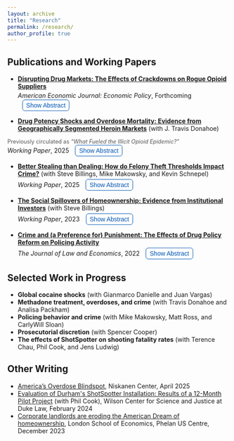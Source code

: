 ```yaml
---
layout: archive
title: "Research"
permalink: /research/
author_profile: true
---
```


<style>
  .toggle-button {
    background: transparent;
    color: #0056b3;
    border: 1px solid #0056b3;
    padding: 4px 8px;
    font-size: 14px;
    border-radius: 6px;
    cursor: pointer;
    transition: background-color .2s, color .2s, border-color .2s;
  }
  .toggle-button:hover,
  .toggle-button[aria-expanded="true"] {
    background: #0056b3;
    color: #fff;
  }
</style>

## Publications and Working Papers

* **[Disrupting Drug Markets: The Effects of Crackdowns on Rogue Opioid Suppliers](https://papers.ssrn.com/sol3/papers.cfm?abstract_id=4266020)**  
<span style="display:block; margin-top:4px; line-height:1.3;">*American Economic Journal: Economic Policy*, Forthcoming <button class="toggle-button" onclick="toggleText('abstractdocs')" style="display:inline-block; margin-left:10px;">Show Abstract</button></span>  

<div id="abstractdocs" style="display:none;">
This paper estimates the impacts of doctor crackdowns on the quantity demanded of prescription opioids, across-market substitution, and across-product substitution. Exploiting plausibly exogenous variation in the timing and location of administrative actions, I find that cracking down on a single doctor decreases county-level opioid dispensing by 10%. This decline persists across space and grows over time. Additionally, significant heroin substitution occurs, yet overall overdose mortality decreases. These results highlight a critical tradeoff policymakers should consider with targeted crackdowns: reductions in the flow of new users must be balanced against the harm that arises when existing users substitute to more dangerous drugs. 
</div>  

* **[Drug Potency Shocks and Overdose Mortality: Evidence from Geographically Segmented Heroin Markets](https://papers.ssrn.com/sol3/papers.cfm?abstract_id=5114929)** (with J. Travis Donahoe)  
<span style="display:block; margin-top:2px; font-size:90%; color:#555;">
  Previously circulated as <em>“What Fueled the Illicit Opioid Epidemic?”</em>
</span>
<span style="display:block; margin-top:0; line-height:1.3;">
  <em>Working Paper</em>, 2025 
  <button class="toggle-button" onclick="toggleText('abstracttakeover')" style="display:inline-block; margin-left:10px;">Show Abstract</button>
</span>

<div id="abstracttakeover" style="display:none;">
We provide the first causal evidence that geographically concentrated shocks to heroin potency drove recent surges in U.S. overdose mortality. Exploiting the fact that white powder heroin markets experienced greater purity variability and fentanyl adulteration beginning in 2012, while black tar markets did not, we compare subsequent mortality across commuting zones. Exposure to these shocks increased overdose death rates by 52% through 2019. These effects arose from heightened fatality risk among existing heroin users, highlighting the dangers of volatility in illicit drug supply and underscoring the central role of supply-side dynamics in shaping the recent trajectory of the overdose epidemic.  
</div>



* **[Better Stealing than Dealing: How do Felony Theft Thresholds Impact Crime?](https://papers.ssrn.com/sol3/papers.cfm?abstract_id=5169572)** (with Steve Billings, Mike Makowsky, and Kevin Schnepel)  
<span style="display:block; margin-top:4px; line-height:1.3;">*Working Paper*, 2025 <button class="toggle-button" onclick="toggleText('abstracttheft')" style="display:inline-block; margin-left:10px;">Show Abstract</button></span>  

<div id="abstracttheft" style="display:none;">
From 2005 to 2019, forty US states increased the dollar value threshold delineating misdemeanor and felony theft, reducing the expected punishment for a subset of property crimes. Using an event study framework, we observe significant and growing increases in theft after a state reform is passed. We then show that reduced sanctions for theft have broader effects in the market for illegal activity. Consistent with a mechanism of substitution across income-generating crimes, we find decreases in both drug distribution crimes and the probability that a released offender previously convicted of drug distribution is reincarcerated for a new drug conviction. 
</div>  

* **[The Social Spillovers of Homeownership: Evidence from Institutional Investors](https://papers.ssrn.com/sol3/papers.cfm?abstract_id=4649479)** (with Steve Billings)  
<span style="display:block; margin-top:4px; line-height:1.3;">*Working Paper*, 2023 <button class="toggle-button" onclick="toggleText('abstracthomes')" style="display:inline-block; margin-left:10px;">Show Abstract</button></span>  

<div id="abstracthomes" style="display:none;">
We provide novel evidence on the social spillovers of homeownership by exploiting the recent rise of institutional investors purchasing single-family homes and converting them into permanent rentals. Using a granular difference-in-differences design based on proximity to each investor-purchased property, we find that neighboring property values decline by 1% relative to those slightly farther away. This decline grows over time yet decays across space, and these same properties experience increases in crime and decreases in property maintenance and voter registration. Supplemental analysis suggests these externalities arise from both landlord practices and tenant composition.
</div>  

* **[Crime and (a Preference for) Punishment: The Effects of Drug Policy Reform on Policing Activity](https://www.journals.uchicago.edu/doi/10.1086/721292)**  
<span style="display:block; margin-top:4px; line-height:1.3;">*The Journal of Law and Economics*, 2022 <button class="toggle-button" onclick="toggleText('abstractdfsz')" style="display:inline-block; margin-left:10px;">Show Abstract</button></span>  

<div id="abstractdfsz" style="display:none;">
We still know very little about the incentives of police. Using geocoded crime data and a novel source of within-city variation in punishment severity, I am able to shed light on enforcement behavior. I find that in parts of a city where drug sale penalties were weakened, there is a 13% decrease in all drug arrests. There is no displacement of non-drug offenses. If offenders were significantly deterred by harsher penalties, as the law intended and Becker’s (1968) model predicts, drug arrests should have increased in areas with weaker penalties. My results are therefore consistent with police treating enforcement effort and punishment severity as complements. I also find that city-wide crime and drug use do not increase after the reform. This paper thus calls into question the "War on Drugs" view of punishment and suggests that certain types of enforcement can be reduced without incurring large public safety costs.
</div>  

<script>
  function toggleText(sectionId) {
    const section = document.getElementById(sectionId);
    const button = event.currentTarget;
    if (section.style.display === "none" || section.style.display === "") {
      section.style.display = "block";
      button.textContent = "Hide Abstract";
    } else {
      section.style.display = "none";
      button.textContent = "Show Abstract";
    }
  }
</script>


## Selected Work in Progress

* **Global cocaine shocks** (with Gianmarco Danielle and Juan Vargas)
* **Methadone treatment, overdoses, and crime** (with Travis Donahoe and Analisa Packham)
* **Policing behavior and crime** (with Mike Makowsky, Matt Ross, and CarlyWill Sloan)
* **Prosecutorial discretion** (with Spencer Cooper)
* **The effects of ShotSpotter on shooting fatality rates** (with Terence Chau, Phil Cook, and Jens Ludwig)

## Other Writing

* [America’s Overdose Blindspot](https://www.niskanencenter.org/americas-overdose-blindspot/), Niskanen Center, April 2025
* [Evaluation of Durham's ShotSpotter Installation: Results of a 12-Month Pilot Project](https://papers.ssrn.com/sol3/papers.cfm?abstract_id=4808698) (with Phil Cook), Wilson Center for Science and Justice at Duke Law, February 2024
* [Corporate landlords are eroding the American Dream of homeownership](https://blogs.lse.ac.uk/usappblog/2023/12/18/corporate-landlords-are-eroding-the-american-dream-of-homeownership-especially-in-black-neighborhoods/), London School of Economics, Phelan US Centre, December 2023

